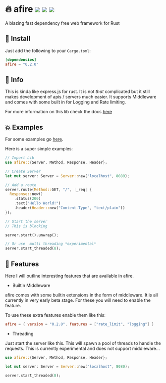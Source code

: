 # 🔥 afire <a href="https://github.com/Basicprogrammer10/afire/actions"><img src="https://img.shields.io/github/workflow/status/Basicprogrammer10/afire/CI?label=Tests"></a> <a href="https://www.codefactor.io/repository/github/basicprogrammer10/watertemp"><a href="#"><img src="https://img.shields.io/tokei/lines/github/Basicprogrammer10/afire?label=Total%20Lines"></a> <a href="https://crates.io/crates/afire"><img src="https://img.shields.io/crates/d/afire?label=Downloads"></a>

A blazing fast dependency free web framework for Rust

## 💠 Install

Just add the following to your `Cargo.toml`:

```toml
[dependencies]
afire = "0.2.0"
```

## 📄 Info

This is kinda like express.js for rust. It is not _that_ complicated but it still makes development of apis / servers much easier. It supports Middleware and comes with some built in for Logging and Rate limiting.

For more information on this lib check the docs [here](https://crates.io/crates/afire)

## 💥 Examples

For some examples go [here](https://github.com/Basicprogrammer10/afire/tree/main/examples).

Here is a super simple examples:

```rust
// Import Lib
use afire::{Server, Method, Response, Header};

// Create Server
let mut server: Server = Server::new("localhost", 8080);

// Add a route
server.route(Method::GET, "/", |_req| {
  Response::new()
    .status(200)
    .text("Hello World!")
    .header(Header::new("Content-Type", "text/plain"))
});

// Start the server
// This is blocking

server.start().unwrap();

// Or use  multi threading *experimental*
server.start_threaded(8);
```

## 🔧 Features

Here I will outline interesting features that are available in afire.

- Builtin Middleware

afire comes with some builtin extensions in the form of middleware.
It is all currently in very early beta stage.
For these you will need to enable the feature.

To use these extra features enable them like this:

```toml
afire = { version = "0.2.0", features = ["rate_limit", "logging"] }
```

- Threading

Just start the server like this. This will spawn a pool of threads to handle the requests. This is currently experimental and does not support middleware...

```rust
use afire::{Server, Method, Response, Header};

let mut server: Server = Server::new("localhost", 8080);

server.start_threaded(8);
```
